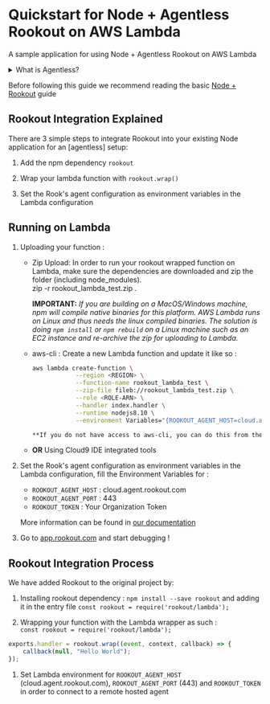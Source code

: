 # Quickstart for Node + Agentless Rookout on AWS Lambda

A sample application for using Node + Agentless Rookout on AWS Lambda
<details>
<summary>What is Agentless?</summary>
<p>
Instead of having to install your own Agent own the machine you are running the code from,
you can use one of our hosted Agents and just tell the Rook to connect to it.<br/>
For more information you can see <a href="https://docs.rookout.com/docs/installation-agent-remote.html">our documentation</a>
</p>
</details>


Before following this guide we recommend reading the basic [Node + Rookout] guide


## Rookout Integration Explained

There are 3 simple steps to integrate Rookout into your existing Node application for an [agentless] setup:

1. Add the npm dependency `rookout`

1. Wrap your lambda function with `rookout.wrap()`

1. Set the Rook's agent configuration as environment variables in the Lambda configuration


## Running on Lambda

1. Uploading your function : 
    - Zip Upload: In order to run your rookout wrapped function on Lambda, make sure the dependencies are downloaded and zip
    the folder (including node_modules).  
    zip -r rookout_lambda_test.zip .
    
        **IMPORTANT:** _If you are building on a MacOS/Windows machine, npm will compile native binaries for this platform. AWS Lambda runs on Linux and thus needs the linux compiled binaries. The solution is doing `npm install` or `npm rebuild` on a Linux machine such as an EC2 instance and re-archive the zip for uploading to Lambda._

    - aws-cli : Create a new Lambda function and update it like so :
        ```bash
        aws lambda create-function \
                    --region <REGION> \
                    --function-name rookout_lambda_test \
                    --zip-file fileb://rookout_lambda_test.zip \
                    --role <ROLE-ARN> \
                    --handler index.handler \
                    --runtime nodejs8.10 \
                    --environment Variables="{ROOKOUT_AGENT_HOST=cloud.agent.rookout.com,ROOKOUT_AGENT_PORT=443,ROOKOUT_ROOK_TAGS=lambda,ROOKOUT_TOKEN=<org_token>}"```

        **If you do not have access to aws-cli, you can do this from the [AWS console](https://console.aws.amazon.com/lambda/home/functions) and follow the [Amazon Documentation](https://docs.aws.amazon.com/lambda/latest/dg/get-started-create-function.html)**

    - **OR** Using Cloud9 IDE integrated tools


1. Set the Rook's agent configuration as environment variables in the Lambda configuration, fill the Environment Variables for :
    - `ROOKOUT_AGENT_HOST` : cloud.agent.rookout.com
    - `ROOKOUT_AGENT_PORT` : 443
    - `ROOKOUT_TOKEN` : Your Organization Token
    
    More information can be found in [our documentation](https://docs.rookout.com/docs/installation-agent-remote.html)

1. Go to [app.rookout.com](https://app.rookout.com) and start debugging !


## Rookout Integration Process

We have added Rookout to the original project by:
1. Installing rookout dependency : `npm install --save rookout` and adding it in the entry file `const rookout = require('rookout/lambda');`

1. Wrapping your function with the Lambda wrapper as such :  
`const rookout = require('rookout/lambda');`

```javascript
exports.handler = rookout.wrap((event, context, callback) => {
    callback(null, "Hello World");
});
```
    
1. Set Lambda environment for `ROOKOUT_AGENT_HOST` (cloud.agent.rookout.com), `ROOKOUT_AGENT_PORT` (443) and `ROOKOUT_TOKEN` in order to connect to a remote hosted agent
    

[Node + Rookout]: https://docs.rookout.com/docs/installation-node.html

